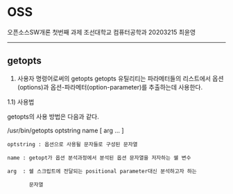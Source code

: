 # OSS
오픈소스SW개론 첫번째 과제 조선대학교 컴퓨터공학과 20203215 최윤영

**********************************

## getopts
1) 사용자 명령어로써의 getopts 
getopts 유틸리티는 파라메터들의 리스트에서 옵션(options)과 옵션-파라메터(option-parameter)를 추출하는데 사용한다.

1.1) 사용법

getopts의 사용 방법은 다음과 같다.

/usr/bin/getopts optstring name  [ arg ...  ]


    optstring : 옵션으로 사용될 문자들로 구성된 문자열

    name : getopt가 옵션 분석과정에서 분석된 옵션 문자열을 저자하는 쉘 변수

    arg  : 쉘 스크립트에 전달되는 positional parameter대신 분석하고자 하는

           문자열
